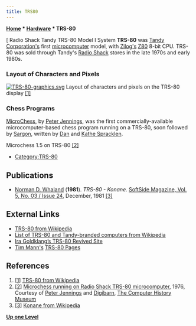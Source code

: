 ```yaml
---
title: TRS80
---
```

**[Home](Home "Home") \* [Hardware](Hardware "Hardware") \* TRS-80**



[ Radio Shack Tandy TRS-80 Model I System
**TRS-80** was [Tandy Corporation's](https://en.wikipedia.org/wiki/Tandy_Corporation) first [microcomputer](https://en.wikipedia.org/wiki/Microcomputer) model, with [Zilog's](https://en.wikipedia.org/wiki/Zilog) [Z80](Z80 "Z80") 8-bit CPU. TRS-80 was sold through Tandy's [Radio Shack](https://en.wikipedia.org/wiki/Radio_Shack) stores in the late 1970s and early 1980s.



### Layout of Characters and Pixels


[![TRS-80-graphics.svg](https://upload.wikimedia.org/wikipedia/commons/thumb/2/2d/TRS-80-graphics.svg/265px-TRS-80-graphics.svg.png)](http://en.wikipedia.org/wiki/TRS-80)
Layout of characters and pixels on the TRS-80 display <a id="cite-note-1" href="#cite-ref-1">[1]</a>



### Chess Programs


[MicroChess](MicroChess "MicroChess"), by [Peter Jennings](Peter_Jennings "Peter Jennings"), was the first commercially-available microcomputer-based chess program running on a TRS-80, soon followed by [Sargon](Sargon "Sargon"), written by [Dan](Dan_Spracklen "Dan Spracklen") and [Kathe Spracklen](Kathe_Spracklen "Kathe Spracklen"). 



 [](http://www.computerhistory.org/chess/full_record.php?iid=stl-431e1a0807480) 
Microchess 1.5 on TRS-80 <a id="cite-note-2" href="#cite-ref-2">[2]</a>



* [Category:TRS-80](Category:TRS-80 "Category:TRS-80")


## Publications


* [Norman D. Whaland](Norman_Whaland "Norman Whaland") (**1981**). *TRS-80 - Konane*. [SoftSide Magazine, Vol. 5, No. 03 / Issue 24](http://www.trs-80.com/trs80-mag-softside-v5n3.htm), December, 1981 <a id="cite-note-3" href="#cite-ref-3">[3]</a>


## External Links


* [TRS-80 from Wikipedia](https://en.wikipedia.org/wiki/TRS-80)
* [List of TRS-80 and Tandy-branded computers from Wikipedia](https://en.wikipedia.org/wiki/List_of_TRS-80_and_Tandy-branded_computers)
* [Ira Goldklang’s TRS-80 Revived Site](http://www.trs-80.com/wordpress/)
* [Tim Mann's](Tim_Mann "Tim Mann") [TRS-80 Pages](http://www.tim-mann.org/trs80.html)


## References


1. <a id="cite-ref-1" href="#cite-note-1">[1]</a> [TRS-80 from Wikipedia](https://en.wikipedia.org/wiki/TRS-80)
2. <a id="cite-ref-2" href="#cite-note-2">[2]</a> [Microchess running on Radio Shack TRS-80 microcomputer](http://www.computerhistory.org/chess/full_record.php?iid=stl-431e1a0807480), 1976, Courtesy of [Peter Jennings](Peter_Jennings "Peter Jennings") and [Digibarn](http://www.digibarn.com/), [The Computer History Museum](The_Computer_History_Museum "The Computer History Museum")
3. <a id="cite-ref-3" href="#cite-note-3">[3]</a> [Konane from Wikipedia](https://en.wikipedia.org/wiki/Konane)

**[Up one Level](Hardware "Hardware")**







 
